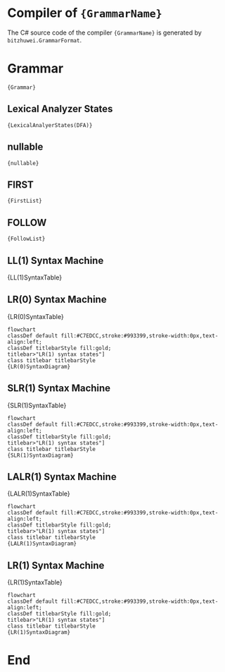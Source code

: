 # Compiler of `{GrammarName}`

The C# source code of the compiler `{GrammarName}` is generated by `bitzhuwei.GrammarFormat`.

# Grammar

```
{Grammar}
```

## Lexical Analyzer States

```Mermaid
{LexicalAnalyerStates(DFA)}
```
## nullable

```
{nullable}
```

## FIRST

```
{FirstList}
```

## FOLLOW

```
{FollowList}
```

## LL(1) Syntax Machine

{LL(1)SyntaxTable}

## LR(0) Syntax Machine

{LR(0)SyntaxTable}

```Mermaid
flowchart
classDef default fill:#C7EDCC,stroke:#993399,stroke-width:0px,text-align:left;
classDef titlebarStyle fill:gold;
titlebar>"LR(1) syntax states"]
class titlebar titlebarStyle
{LR(0)SyntaxDiagram}
```

## SLR(1) Syntax Machine

{SLR(1)SyntaxTable}

```Mermaid
flowchart
classDef default fill:#C7EDCC,stroke:#993399,stroke-width:0px,text-align:left;
classDef titlebarStyle fill:gold;
titlebar>"LR(1) syntax states"]
class titlebar titlebarStyle
{SLR(1)SyntaxDiagram}
```

## LALR(1) Syntax Machine

{LALR(1)SyntaxTable}

```Mermaid
flowchart
classDef default fill:#C7EDCC,stroke:#993399,stroke-width:0px,text-align:left;
classDef titlebarStyle fill:gold;
titlebar>"LR(1) syntax states"]
class titlebar titlebarStyle
{LALR(1)SyntaxDiagram}
```

## LR(1) Syntax Machine

{LR(1)SyntaxTable}

```Mermaid
flowchart
classDef default fill:#C7EDCC,stroke:#993399,stroke-width:0px,text-align:left;
classDef titlebarStyle fill:gold;
titlebar>"LR(1) syntax states"]
class titlebar titlebarStyle
{LR(1)SyntaxDiagram}
```

# End

